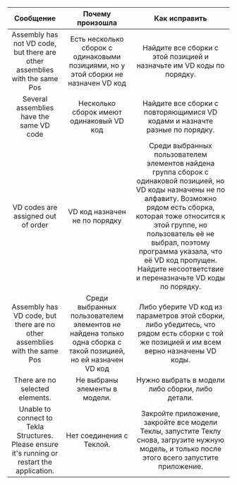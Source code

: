 | Сообщение | Почему произошла | Как исправить |
| :---: | :---: | :---: |
| Assembly has not VD code, but there are other assemblies with the same Pos | Есть несколько сборок с одинаковыми позициями, но у этой сборки не назначен VD код | Найдите все сборки с этой позицией и назначьте им VD коды по порядку. |
| Several assemblies have the same VD code | Несколько сборок имеют одинаковый VD код | Найдите все сборки с повторяющимися VD кодами и назначте разные по порядку. |
| VD codes are assigned out of order | VD код назначен не по порядку | Среди выбранных пользователем элементов найдена группа сборок с одинаковой позицией, но VD коды назначены не по алфавиту. Возможно рядом есть сборка, которая тоже относится к этой группе, но пользователь её не выбрал, поэтому программа указала, что её VD код пропущен. Найдите несоответствие и переназначьте VD коды по порядку. |
| Assembly has VD code, but there are no other assemblies with the same Pos | Среди выбранных пользователем элементов не найдена только одна сборка с такой позицией, но ей назначен VD код | Либо уберите VD код из параметров этой сборки, либо убедитесь, что рядом есть сборки с той же позицией и им всем верно назначены VD коды. |
| There are no selected elements. | Не выбраны элементы в модели. | Нужно выбрать в модели либо сборки, либо детали. |
| Unable to connect to Tekla Structures. Please ensure it's running or restart the application. | Нет соединения с Теклой. | Закройте приложение, закройте все модели Теклы, запустите Теклу снова, загрузите нужную модель, и только после этого всего запустите приложение. |
